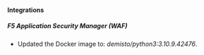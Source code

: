#### Integrations
##### F5 Application Security Manager (WAF)
- Updated the Docker image to: *demisto/python3:3.10.9.42476*.
